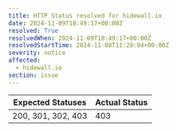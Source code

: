 ```yaml
---
title: HTTP Status resolved for hidewall.io
date: 2024-11-09T18:49:17+00:00Z
resolved: True
resolvedWhen: 2024-11-09T18:49:17+00:00Z
resolvedStartTime: 2024-11-08T11:28:04+00:00Z
severity: notice
affected:
  - hidewall.io
section: issue
---
```


| Expected Statuses | Actual Status  |
|-------------------|----------------|
| 200, 301, 302, 403 | 403 |
